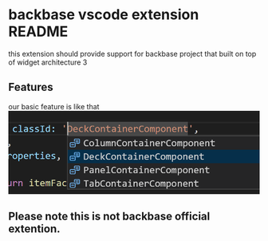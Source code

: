 # backbase vscode extension README

this extension should provide support for backbase project that built on top of widget architecture 3

## Features

our basic feature is like that
![backbase Preview](https://github.com/alyahmedaly/backbase-vscode-extension/blob/master/images/autocomplete.png?raw=true 'auto complete')

## Please note this is not backbase official extention.
